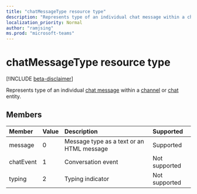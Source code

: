 ```yaml
---
title: "chatMessageType resource type"
description: "Represents type of an individual chat message within a channel or chat entity."
localization_priority: Normal
author: "ramjsing"
ms.prod: "microsoft-teams"
---
```


# chatMessageType resource type

[!INCLUDE [beta-disclaimer](../../includes/beta-disclaimer.md)]

Represents type of an individual [chat message](chatMessage.md) within a [channel](channel.md) or [chat](chat.md) entity.

## Members

| Member    | Value | Description                               | Supported     |
| :-------- | :---- | :---------------------------------------- | :------------ |
| message   | 0     | Message type as a text or an HTML message | Supported     |
| chatEvent | 1     | Conversation event                        | Not supported |
| typing    | 2     | Typing indicator                          | Not supported |